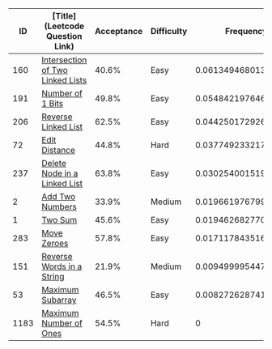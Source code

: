 |ID|[Title](Leetcode Question Link)|Acceptance|Difficulty|Frequency|
|----|-----|----|---|---|
|160|[Intersection of Two Linked Lists]( https://leetcode.com/problems/intersection-of-two-linked-lists)|40.6%|Easy|0.06134946801354206|
|191|[Number of 1 Bits]( https://leetcode.com/problems/number-of-1-bits)|49.8%|Easy|0.05484219764644818|
|206|[Reverse Linked List]( https://leetcode.com/problems/reverse-linked-list)|62.5%|Easy|0.044250172926515494|
|72|[Edit Distance]( https://leetcode.com/problems/edit-distance)|44.8%|Hard|0.037749233217789446|
|237|[Delete Node in a Linked List]( https://leetcode.com/problems/delete-node-in-a-linked-list)|63.8%|Easy|0.03025400151925316|
|2|[Add Two Numbers]( https://leetcode.com/problems/add-two-numbers)|33.9%|Medium|0.019661976799320476|
|1|[Two Sum]( https://leetcode.com/problems/two-sum)|45.6%|Easy|0.01946268277092695|
|283|[Move Zeroes]( https://leetcode.com/problems/move-zeroes)|57.8%|Easy|0.017117843516968597|
|151|[Reverse Words in a String]( https://leetcode.com/problems/reverse-words-in-a-string)|21.9%|Medium|0.00949999544777714|
|53|[Maximum Subarray]( https://leetcode.com/problems/maximum-subarray)|46.5%|Easy|0.008272628741228982|
|1183|[Maximum Number of Ones]( https://leetcode.com/problems/maximum-number-of-ones)|54.5%|Hard|0|

